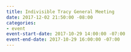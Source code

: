 ```yaml
---
title: Indivisible Tracy General Meeting
date: 2017-12-02 21:50:00 -08:00
categories:
- event
event-start-date: 2017-10-29 14:00:00 -07:00
event-end-date: 2017-10-29 16:00:00 -07:00
---
```


